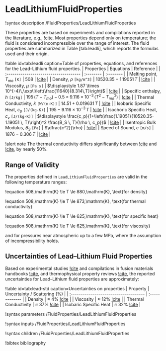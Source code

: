 # LeadLithiumFluidProperties

!syntax description /FluidProperties/LeadLithiumFluidProperties

These properties are based on experiments and compilations reported in the literature, e.g., [!cite](Schulz1991,Zinkle1998,MasdeLesValls2008). Most properties depend only on temperature; the fluid is considered incompressible over the range of interest. The fluid properties are summarized in Table [tab:leadli], which reports the formulas used and their origin.

!table id=tab:leadli caption=Table of properties, equations, and references for the Lead–Lithium fluid properties.
| Properties                             | Equations | Reference |
| :------------------------------------- | :-------- | :-------- |
| Melting point, $T_{mo}$ `[K]`          | $508$ | [!cite](Martelli2009,MasdeLesValls2008) |
| Density, $\rho$ `[kg/m^3]`             | $\displaystyle 10520.35 - 1.19051\,T$ | [!cite](MasdeLesValls2008) |
| Viscosity, $\mu$ `[Pa s]`              | $\displaystyle 1.87 \times 10^{-4}\,\exp\!\left(\frac{11640}{8.314\,T}\right)$ | [!cite](Schulz1991) |
| Specific enthalpy, $h$ `[J/kg]`        | $\displaystyle 195\,(T-T_{mo}) - 0.5\times9.116\times10^{-3}\,(T^2-T_{mo}^2)$ | [!cite](Zinkle1998) |
| Thermal Conductivity, $k$ `[W/(m-K)]`       | $\displaystyle 14.51 + 0.019631\,T$ | [!cite](Mogahed1995) |
| Isobaric Specific Heat, $c_p$ `[J/(kg-K)]`  | $\displaystyle 195 - 9.116\times10^{-3}\,T$ | [!cite](Schulz1991) |
| Isochoric Specific Heat, $c_v$ `[J/(kg-K)]` | $\displaystyle \frac{c_p}{1+\left(\frac{1.19051}{10520.35-1.19051 \, T}\right)^2 \frac{B_S \, T}{\rho \, c_p}}$ | [!cite](Zinkle1998) |
| Isentropic Bulk Modulus, $B_S$ `[Pa]`       | $\dfrac{c^2}{\rho} | [!cite](Martelli2009)|
| Speed of Sound, $c$ `[m/s]`                 | $\displaystyle 1876 - 0.306\,T$ | [!cite](Ueki2009) |


!alert note
The thermal conductivity differs significantly between [!cite](Mogahed1995) and [!cite](MasdeLesValls2008,Zinkle1998,Schulz1991), by nearly 50%.

## Range of Validity

The properties defined in `LeadLithiumFluidProperties` are valid in the following temperature ranges:

!equation
508\,\mathrm{K} \le T \le 880\,\mathrm{K}, \text{for density}

!equation
508\,\mathrm{K} \le T \le 873\,\mathrm{K}, \text{for thermal conductivity}

!equation
508\,\mathrm{K} \le T \le 625\,\mathrm{K}, \text{for specific heat}

!equation
508\,\mathrm{K} \le T \le 625\,\mathrm{K}, \text{for viscosity}


and for pressures near atmospheric up to a few MPa, where the assumption of incompressibility holds.

## Uncertainties of Lead–Lithium Fluid Properties

Based on experimental studies [!cite](Schulz1991) and compilations in fusion materials handbooks [!cite](Zinkle1998), and thermophysical property reviews [!cite](MasdeLesValls2008), the reported uncertainties for Lead–Lithium fluid properties are approximately:

!table id=tab:lead-std caption=Uncertainties on properties
| Property                               | Uncertainty / Scattering (%) |
| :------------------------------------- | :------------- |
| Density                                | $\approx$  4%  [!cite](Martelli2009) |
| Viscosity                              | $\approx$ 12%  [!cite](Martelli2009) |
| Thermal Conductivity                   | $\approx$ 37%  [!cite](Martelli2009) |
| Isobaric Specific Heat                 | $\approx$  32% [!cite](Martelli2009) |

!syntax parameters /FluidProperties/LeadLithiumFluidProperties

!syntax inputs /FluidProperties/LeadLithiumFluidProperties

!syntax children /FluidProperties/LeadLithiumFluidProperties

!bibtex bibliography
